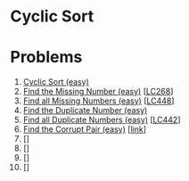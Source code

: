 # Cyclic Sort

# Problems

1. [Cyclic Sort (easy)]()
1. [Find the Missing Number (easy)]()
[[LC268](https://leetcode.com/problems/missing-number/)]
1. [Find all Missing Numbers (easy)]()
[[LC448](https://leetcode.com/problems/find-all-numbers-disappeared-in-an-array/)]
1. [Find the Duplicate Number (easy)]()
1. [Find all Duplicate Numbers (easy)]()
[[LC442](https://leetcode.com/problems/find-all-duplicates-in-an-array/)]
1. [Find the Corrupt Pair (easy)]()
[[link](https://www.geeksforgeeks.org/find-a-repeating-and-a-missing-number/)]
1. []()
[[]()]
1. []()
[[]()]
1. []()
[[]()]
1. []()
[[]()]
